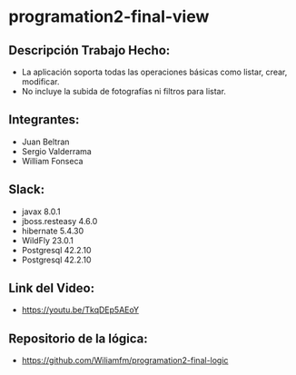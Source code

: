 # programation2-final-view

## Descripción Trabajo Hecho:

- La aplicación soporta todas las operaciones básicas como listar, crear, modificar.
- No incluye la subida de fotografías ni filtros para listar.

## Integrantes:

- Juan Beltran
- Sergio Valderrama
- William Fonseca

## Slack:

- javax 8.0.1
- jboss.resteasy 4.6.0
- hibernate 5.4.30
- WildFly 23.0.1
- Postgresql 42.2.10
- Postgresql 42.2.10

## Link del Video:

- https://youtu.be/TkqDEp5AEoY

## Repositorio de la lógica:

- https://github.com/Wiliamfm/programation2-final-logic
